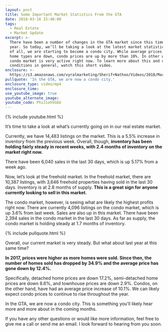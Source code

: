 ```yaml
---
layout: post
title: Some Important Market Statistics From the GTA
date: 2018-03-16 15:40:00
tags:
  - Real Estate
  - Market Update
excerpt: >-
  There have been a number of changes in the GTA market since this time last
  year. So today, we’ll be taking a look at the latest market statistics. First
  of all, we are starting to become a condo city. While average prices for other
  home types are down, condo prices are up by more than 10%. In other words, the
  condo market is very active right now. To learn more about this and our market
  conditions in general, watch this short video.
enclosure: >-
  https://s3.amazonaws.com/vyralmarketing/Sherif+Nathoo/Videos/2018/March+11+Market+Update.mp4
pullquote: 'In the GTA, we are now a condo city.'
enclosure_type: video/mp4
enclosure_time:
use_youtube_image: true
youtube_alternate_image:
youtube_code: PhiJ1ohVGbU
---
```


{% include youtube.html %}

It’s time to take a look at what’s currently going on in our real estate market.

Currently, we have 14,483 listings on the market. This is a 5.5% increase in inventory from the previous week. Overall, though, **inventory has been holding fairly steady in recent weeks, with 2.4 months of inventory on the market right now.**

There have been 6,040 sales in the last 30 days, which is up 5.17% from a week ago.

Now, let’s look at the freehold market. In the freehold market, there are 10,387 listings, with 3,646 freehold properties having sold in the last 30 days. Inventory is at 2.8 months of supply. **This is a great sign for anyone currently looking to sell in this market.**

The condo market, however, is seeing what are likely the highest profits right now. There are currently 4,096 listings on the condo market, which is up 3.6% from last week. Sales are also up in this market. There have been 2,394 sales in the condo market in the last 30 days. As far as supply, the condo market is holding steady at 1.7 months of inventory.

{% include pullquote.html %}

Overall, our current market is very steady. But what about last year at this same time?

**In 2017, prices were higher as more homes were sold. Since then, the number of homes sold has dropped by 34.9% and the average price has gone down by 12.4%.**

Specifically, detached home prices are down 17.2%, semi-detached home prices are down 8.6%, and townhouse prices are down 2.9%. Condos, on the other hand, have had an average price increase of 10.1%. We can likely expect condo prices to continue to rise throughout the year.

In the GTA, we are now a condo city. This is something you’ll likely hear more and more about in the coming months.

If you have any other questions or would like more information, feel free to give me a call or send me an email. I look forward to hearing from you soon.